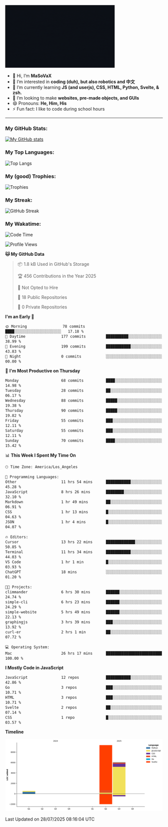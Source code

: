 <img src="profile-up.gif" alt="Profile Up" width="350px" height="200px">

- 👋 Hi, I’m **MaSoVaX**
- 👀 I’m interested in **coding (duh), but also robotics and 中文**
- 🌱 I’m currently learning **JS (and userjs), CSS, HTML, Python, Svelte, & zsh.**
- 💞️ I’m looking to make **websites, pre-made objects, and GUIs**
- 😄 Pronouns: **He, Him, His**
- ⚡ Fun fact: I like to code during school hours
  
---

### My GitHub Stats:
[![My GitHub stats](https://github-readme-stats.vercel.app/api?username=genzrizzcode&show_icons=true&theme=github_dark&hide_border=true&show=discussions_started,discussions_answered&rank_icon=percentile)](https://github.com/genZrizzCode)

### My Top Languages:
![Top Langs](https://github-readme-stats.vercel.app/api/top-langs/?username=genzrizzcode&langs_count=20&show_icons=true&theme=github_dark&hide_border=true&layout=compact)

### My (good) Trophies:
![Trophies](https://github-profile-trophy.vercel.app/?username=genzrizzcode&rank=SECRET,SSS,SS,S,AAA,AA,A,B&theme=matrix&column=3&margin-w=10&margin-h=10)

### My Streak:
![GitHub Streak](https://streak-stats.demolab.com?user=genZrizzCode&theme=highcontrast&border_radius=25&date_format=M%20j%5B%2C%20Y%5D&card_width=525&stroke=EB5454)

### My Wakatime:
<!--START_SECTION:waka-->
![Code Time](http://img.shields.io/badge/Code%20Time-27%20hrs%2017%20mins-blue)

![Profile Views](http://img.shields.io/badge/Profile%20Views-120-blue)

**🐱 My GitHub Data** 

> 📦 1.8 kB Used in GitHub's Storage 
 > 
> 🏆 456 Contributions in the Year 2025
 > 
> 🚫 Not Opted to Hire
 > 
> 📜 18 Public Repositories 
 > 
> 🔑 0 Private Repositories 
 > 
**I'm an Early 🐤** 

```text
🌞 Morning                78 commits          ████░░░░░░░░░░░░░░░░░░░░░   17.18 % 
🌆 Daytime                177 commits         ██████████░░░░░░░░░░░░░░░   38.99 % 
🌃 Evening                199 commits         ███████████░░░░░░░░░░░░░░   43.83 % 
🌙 Night                  0 commits           ░░░░░░░░░░░░░░░░░░░░░░░░░   00.00 % 
```
📅 **I'm Most Productive on Thursday** 

```text
Monday                   68 commits          ████░░░░░░░░░░░░░░░░░░░░░   14.98 % 
Tuesday                  28 commits          ██░░░░░░░░░░░░░░░░░░░░░░░   06.17 % 
Wednesday                88 commits          █████░░░░░░░░░░░░░░░░░░░░   19.38 % 
Thursday                 90 commits          █████░░░░░░░░░░░░░░░░░░░░   19.82 % 
Friday                   55 commits          ███░░░░░░░░░░░░░░░░░░░░░░   12.11 % 
Saturday                 55 commits          ███░░░░░░░░░░░░░░░░░░░░░░   12.11 % 
Sunday                   70 commits          ████░░░░░░░░░░░░░░░░░░░░░   15.42 % 
```


📊 **This Week I Spent My Time On** 

```text
🕑︎ Time Zone: America/Los_Angeles

💬 Programming Languages: 
Other                    11 hrs 54 mins      ███████████░░░░░░░░░░░░░░   45.28 % 
JavaScript               8 hrs 26 mins       ████████░░░░░░░░░░░░░░░░░   32.10 % 
Markdown                 1 hr 49 mins        ██░░░░░░░░░░░░░░░░░░░░░░░   06.91 % 
CSS                      1 hr 13 mins        █░░░░░░░░░░░░░░░░░░░░░░░░   04.63 % 
JSON                     1 hr 4 mins         █░░░░░░░░░░░░░░░░░░░░░░░░   04.07 % 

🔥 Editors: 
Cursor                   13 hrs 22 mins      █████████████░░░░░░░░░░░░   50.85 % 
Terminal                 11 hrs 34 mins      ███████████░░░░░░░░░░░░░░   44.03 % 
VS Code                  1 hr 1 min          █░░░░░░░░░░░░░░░░░░░░░░░░   03.93 % 
ChatGPT                  18 mins             ░░░░░░░░░░░░░░░░░░░░░░░░░   01.20 % 

🐱‍💻 Projects: 
climmander               6 hrs 30 mins       ██████░░░░░░░░░░░░░░░░░░░   24.74 % 
simple-cli               6 hrs 23 mins       ██████░░░░░░░░░░░░░░░░░░░   24.29 % 
simple-website           5 hrs 49 mins       ██████░░░░░░░░░░░░░░░░░░░   22.13 % 
graphingjs               3 hrs 39 mins       ███░░░░░░░░░░░░░░░░░░░░░░   13.92 % 
curl-er                  2 hrs 1 min         ██░░░░░░░░░░░░░░░░░░░░░░░   07.72 % 

💻 Operating System: 
Mac                      26 hrs 17 mins      █████████████████████████   100.00 % 
```

**I Mostly Code in JavaScript** 

```text
JavaScript               12 repos            ███████████░░░░░░░░░░░░░░   42.86 % 
Go                       3 repos             ███░░░░░░░░░░░░░░░░░░░░░░   10.71 % 
HTML                     3 repos             ███░░░░░░░░░░░░░░░░░░░░░░   10.71 % 
Svelte                   2 repos             ██░░░░░░░░░░░░░░░░░░░░░░░   07.14 % 
CSS                      1 repo              █░░░░░░░░░░░░░░░░░░░░░░░░   03.57 % 
```



**Timeline**

![Lines of Code chart](https://raw.githubusercontent.com/genZrizzCode/genZrizzCode/main/assets/bar_graph.png)


 Last Updated on 28/07/2025 08:16:04 UTC
<!--END_SECTION:waka-->
